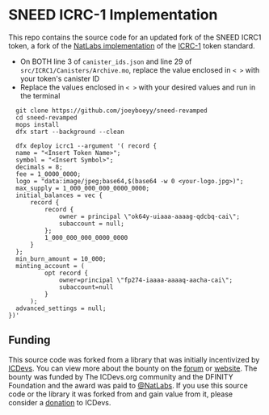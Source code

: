 # SNEED ICRC-1 Implementation
This repo contains the source code for an updated fork of the SNEED ICRC1 token, 
a fork of the [NatLabs implementation](https://github.com/NatLabs/icrc1) of the 
[ICRC-1](https://github.com/dfinity/ICRC-1) token standard. 


  - On BOTH line 3 of `canister_ids.json` and line 29 of `src/ICRC1/Canisters/Archive.mo`, replace the value enclosed in `< >` with your token's canister ID
  - Replace the values enclosed in `< >` with your desired values and run in the terminal 

  ```motoko
    git clone https://github.com/joeyboeyy/sneed-revamped
    cd sneed-revamped
    mops install
    dfx start --background --clean

    dfx deploy icrc1 --argument '( record {               
    name = "<Insert Token Name>";                         
    symbol = "<Insert Symbol>";                           
    decimals = 8;                                           
    fee = 1_0000_0000;            
    logo = "data:image/jpeg;base64,$(base64 -w 0 <your-logo.jpg>)"; 
    max_supply = 1_000_000_000_0000_0000;                         
    initial_balances = vec {                                
        record {                                            
            record {                                        
                owner = principal \"ok64y-uiaaa-aaaag-qdcbq-cai\";   
                subaccount = null;                          
            };                                              
            1_000_000_000_0000_0000                                     
        }                                                   
    };                                                             
    min_burn_amount = 10_000;
    minting_account = (
            opt record {
                owner=principal \"fp274-iaaaa-aaaaq-aacha-cai\"; 
                subaccount=null
            }
        );
    advanced_settings = null;
})'
  ```

## Funding

This source code was forked from a library that was initially incentivized by [ICDevs](https://icdevs.org/). You can view more about the bounty on the [forum](https://forum.dfinity.org/t/completed-icdevs-org-bounty-26-icrc-1-motoko-up-to-10k/14868/54) or [website](https://icdevs.org/bounties/2022/08/14/ICRC-1-Motoko.html). The bounty was funded by The ICDevs.org community and the DFINITY Foundation and the award was paid to [@NatLabs](https://github.com/NatLabs). If you use this source code or the library it was forked from and gain value from it, please consider a [donation](https://icdevs.org/donations.html) to ICDevs.
